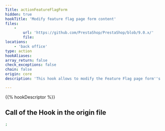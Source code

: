 ```yaml
---
Title: actionFeatureFlagForm
hidden: true
hookTitle: 'Modify feature flag page form content'
files:
    -
        url: 'https://github.com/PrestaShop/PrestaShop/blob/9.0.x/'
        file: 
locations:
    - 'back office'
type: action
hookAliases: 
array_return: false
check_exceptions: false
chain: false
origin: core
description: 'This hook allows to modify the Feature Flag page form''s FormBuilder'

---
```


{{% hookDescriptor %}}

## Call of the Hook in the origin file

```php
;
```
